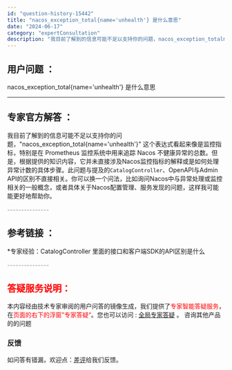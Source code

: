 ```yaml
---
id: "question-history-15442"
title: "nacos_exception_total{name='unhealth'} 是什么意思"
date: "2024-06-17"
category: "expertConsultation"
description: "我目前了解到的信息可能不足以支持你的问题，nacos_exception_totalname='unhealth' 这个表达式看起来像是监控指标，特别是在 Prometheus 监控系统中用来追踪 Nacos 不健康异常的总数。但是，根据提供的知识内容，它并未直接涉及Nacos监控指标的解释或是如何"
---
```


## 用户问题 ： 
 nacos_exception_total{name='unhealth'} 是什么意思  

---------------
## 专家官方解答 ：

我目前了解到的信息可能不足以支持你的问题，"nacos_exception_total{name='unhealth'}" 这个表达式看起来像是监控指标，特别是在 Prometheus 监控系统中用来追踪 Nacos 不健康异常的总数。但是，根据提供的知识内容，它并未直接涉及Nacos监控指标的解释或是如何处理异常计数的具体步骤。此问题与提及的`CatalogController`、OpenAPI与Admin API的区别不直接相关。你可以换一个问法，比如询问Nacos中与异常处理或监控相关的一般概念，或者具体关于Nacos配置管理、服务发现的问题，这样我可能能更好地帮助你。


<font color="#949494">---------------</font> 


## 参考链接 ：

*专家经验：CatalogController 里面的接口和客户端SDK的API区别是什么 


 <font color="#949494">---------------</font> 
 


## <font color="#FF0000">答疑服务说明：</font> 

本内容经由技术专家审阅的用户问答的镜像生成，我们提供了<font color="#FF0000">专家智能答疑服务</font>，在<font color="#FF0000">页面的右下的浮窗”专家答疑“</font>。您也可以访问 : [全局专家答疑](https://answer.opensource.alibaba.com/docs/intro) 。 咨询其他产品的的问题

### 反馈
如问答有错漏，欢迎点：[差评](https://ai.nacos.io/user/feedbackByEnhancerGradePOJOID?enhancerGradePOJOId=15512)给我们反馈。
